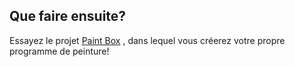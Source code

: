 ## Que faire ensuite?

Essayez le projet [Paint Box](https://projects.raspberrypi.org/en/projects/paint-box) , dans lequel vous créerez votre propre programme de peinture!